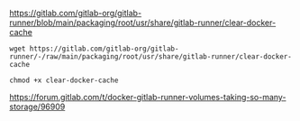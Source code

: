 https://gitlab.com/gitlab-org/gitlab-runner/blob/main/packaging/root/usr/share/gitlab-runner/clear-docker-cache

```shell
wget https://gitlab.com/gitlab-org/gitlab-runner/-/raw/main/packaging/root/usr/share/gitlab-runner/clear-docker-cache

chmod +x clear-docker-cache
```

https://forum.gitlab.com/t/docker-gitlab-runner-volumes-taking-so-many-storage/96909